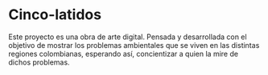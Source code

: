 # Cinco-latidos
Este proyecto es una obra de arte digital. Pensada y desarrollada con el objetivo de mostrar los problemas ambientales que se viven en las distintas regiones colombianas, esperando así, concientizar a quien la mire de dichos problemas.
